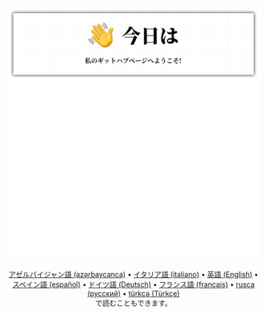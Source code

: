 <div align="center">
	<img src="README-ja.svg" alt="">
    <br />
    <footer>

[アゼルバイジャン語 (azərbaycanca)](./README-az.md) • [イタリア語 (italiano)](./README-it.md) • [英語 (English)](./README.md) • [スペイン語 (español)](./README-es.md) • [ドイツ語 (Deutsch)](./README-de.md) • [フランス語 (français)](./README-fr.md) • [rusca (русский)](./README-ru.md) • [türkcə (Türkçe)](./README-tr.md)<br />
        <span>で読むこともできます。</span>
    </footer>
</div>